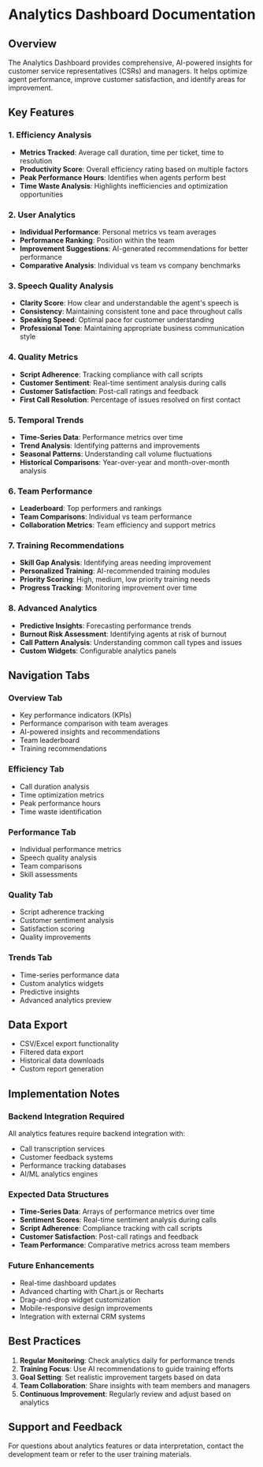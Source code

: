 # Analytics Dashboard Documentation

## Overview
The Analytics Dashboard provides comprehensive, AI-powered insights for customer service representatives (CSRs) and managers. It helps optimize agent performance, improve customer satisfaction, and identify areas for improvement.

## Key Features

### 1. **Efficiency Analysis**
- **Metrics Tracked**: Average call duration, time per ticket, time to resolution
- **Productivity Score**: Overall efficiency rating based on multiple factors
- **Peak Performance Hours**: Identifies when agents perform best
- **Time Waste Analysis**: Highlights inefficiencies and optimization opportunities

### 2. **User Analytics**
- **Individual Performance**: Personal metrics vs team averages
- **Performance Ranking**: Position within the team
- **Improvement Suggestions**: AI-generated recommendations for better performance
- **Comparative Analysis**: Individual vs team vs company benchmarks

### 3. **Speech Quality Analysis**
- **Clarity Score**: How clear and understandable the agent's speech is
- **Consistency**: Maintaining consistent tone and pace throughout calls
- **Speaking Speed**: Optimal pace for customer understanding
- **Professional Tone**: Maintaining appropriate business communication style

### 4. **Quality Metrics**
- **Script Adherence**: Tracking compliance with call scripts
- **Customer Sentiment**: Real-time sentiment analysis during calls
- **Customer Satisfaction**: Post-call ratings and feedback
- **First Call Resolution**: Percentage of issues resolved on first contact

### 5. **Temporal Trends**
- **Time-Series Data**: Performance metrics over time
- **Trend Analysis**: Identifying patterns and improvements
- **Seasonal Patterns**: Understanding call volume fluctuations
- **Historical Comparisons**: Year-over-year and month-over-month analysis

### 6. **Team Performance**
- **Leaderboard**: Top performers and rankings
- **Team Comparisons**: Individual vs team performance
- **Collaboration Metrics**: Team efficiency and support metrics

### 7. **Training Recommendations**
- **Skill Gap Analysis**: Identifying areas needing improvement
- **Personalized Training**: AI-recommended training modules
- **Priority Scoring**: High, medium, low priority training needs
- **Progress Tracking**: Monitoring improvement over time

### 8. **Advanced Analytics**
- **Predictive Insights**: Forecasting performance trends
- **Burnout Risk Assessment**: Identifying agents at risk of burnout
- **Call Pattern Analysis**: Understanding common call types and issues
- **Custom Widgets**: Configurable analytics panels

## Navigation Tabs

### Overview Tab
- Key performance indicators (KPIs)
- Performance comparison with team averages
- AI-powered insights and recommendations
- Team leaderboard
- Training recommendations

### Efficiency Tab
- Call duration analysis
- Time optimization metrics
- Peak performance hours
- Time waste identification

### Performance Tab
- Individual performance metrics
- Speech quality analysis
- Team comparisons
- Skill assessments

### Quality Tab
- Script adherence tracking
- Customer sentiment analysis
- Satisfaction scoring
- Quality improvements

### Trends Tab
- Time-series performance data
- Custom analytics widgets
- Predictive insights
- Advanced analytics preview

## Data Export
- CSV/Excel export functionality
- Filtered data export
- Historical data downloads
- Custom report generation

## Implementation Notes

### Backend Integration Required
All analytics features require backend integration with:
- Call transcription services
- Customer feedback systems
- Performance tracking databases
- AI/ML analytics engines

### Expected Data Structures
- **Time-Series Data**: Arrays of performance metrics over time
- **Sentiment Scores**: Real-time sentiment analysis during calls
- **Script Adherence**: Compliance tracking with call scripts
- **Customer Satisfaction**: Post-call ratings and feedback
- **Team Performance**: Comparative metrics across team members

### Future Enhancements
- Real-time dashboard updates
- Advanced charting with Chart.js or Recharts
- Drag-and-drop widget customization
- Mobile-responsive design improvements
- Integration with external CRM systems

## Best Practices
1. **Regular Monitoring**: Check analytics daily for performance trends
2. **Training Focus**: Use AI recommendations to guide training efforts
3. **Goal Setting**: Set realistic improvement targets based on data
4. **Team Collaboration**: Share insights with team members and managers
5. **Continuous Improvement**: Regularly review and adjust based on analytics

## Support and Feedback
For questions about analytics features or data interpretation, contact the development team or refer to the user training materials.
